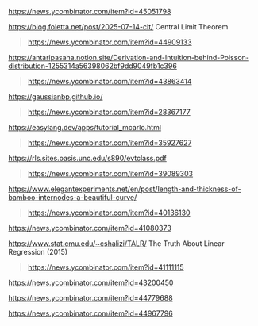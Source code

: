 https://news.ycombinator.com/item?id=45051798

https://blog.foletta.net/post/2025-07-14-clt/ Central Limit Theorem
> https://news.ycombinator.com/item?id=44909133

https://antaripasaha.notion.site/Derivation-and-Intuition-behind-Poisson-distribution-1255314a56398062bf9dd9049fb1c396
> https://news.ycombinator.com/item?id=43863414

https://gaussianbp.github.io/
> https://news.ycombinator.com/item?id=28367177

https://easylang.dev/apps/tutorial_mcarlo.html
> https://news.ycombinator.com/item?id=35927627

https://rls.sites.oasis.unc.edu/s890/evtclass.pdf
> https://news.ycombinator.com/item?id=39089303

https://www.elegantexperiments.net/en/post/length-and-thickness-of-bamboo-internodes-a-beautiful-curve/
> https://news.ycombinator.com/item?id=40136130

https://news.ycombinator.com/item?id=41080373

https://www.stat.cmu.edu/~cshalizi/TALR/ The Truth About Linear Regression (2015)
> https://news.ycombinator.com/item?id=41111115

https://news.ycombinator.com/item?id=43200450

https://news.ycombinator.com/item?id=44779688

https://news.ycombinator.com/item?id=44967796